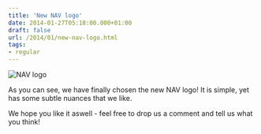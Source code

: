 ```yaml
---
title: 'New NAV logo'
date: 2014-01-27T05:18:00.000+01:00
draft: false
url: /2014/01/new-nav-logo.html
tags: 
- regular
---
```


![NAV logo](http://55.media.tumblr.com/2f08d3ecb6543f2e8fb52616d55d9226/tumblr_inline_n0274rBeo81sww2qo.png)

As you can see, we have finally chosen the new NAV logo! It is simple, yet has some subtle nuances that we like.

We hope you like it aswell - feel free to drop us a comment and tell us what you think!